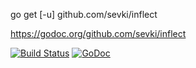 go get [-u] github.com/sevki/inflect

https://godoc.org/github.com/sevki/inflect

[![Build Status](https://travis-ci.org/sevki/inflect.svg?branch=master)](https://travis-ci.org/sevki/inflect)
[![GoDoc](https://godoc.org/github.com/sevki/inflect?status.svg)](https://godoc.org/github.com/sevki/inflect)
